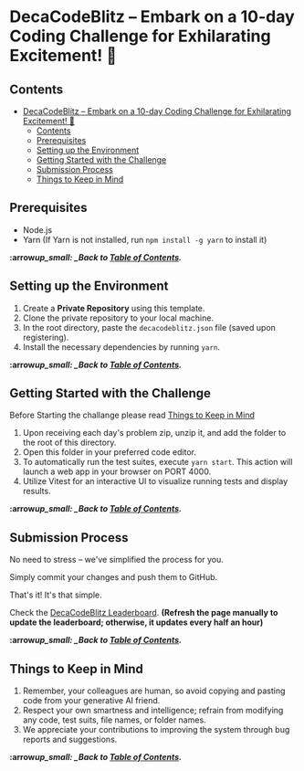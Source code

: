 # DecaCodeBlitz – Embark on a 10-day Coding Challenge for Exhilarating Excitement! 🌟

## Contents

- [DecaCodeBlitz – Embark on a 10-day Coding Challenge for Exhilarating Excitement! 🌟](#decacodeblitz--embark-on-a-10-day-coding-challenge-for-exhilarating-excitement-)
  - [Contents](#contents)
  - [Prerequisites](#prerequisites)
  - [Setting up the Environment](#setting-up-the-environment)
  - [Getting Started with the Challenge](#getting-started-with-the-challenge)
  - [Submission Process](#submission-process)
  - [Things to Keep in Mind](#things-to-keep-in-mind)

## Prerequisites

- Node.js
- Yarn (If Yarn is not installed, run `npm install -g yarn` to install it)

**:arrow*up_small: \_Back to [Table of Contents](#contents).***

## Setting up the Environment

1. Create a **Private Repository** using this template.
2. Clone the private repository to your local machine.
3. In the root directory, paste the `decacodeblitz.json` file (saved upon registering).
4. Install the necessary dependencies by running `yarn`.

**:arrow*up_small: \_Back to [Table of Contents](#contents).***

## Getting Started with the Challenge

Before Starting the challange please read [Things to Keep in Mind](#things-to-keep-in-mind)

1. Upon receiving each day's problem zip, unzip it, and add the folder to the root of this directory.
2. Open this folder in your preferred code editor.
3. To automatically run the test suites, execute `yarn start`. This action will launch a web app in your browser on PORT 4000.
4. Utilize Vitest for an interactive UI to visualize running tests and display results.

**:arrow*up_small: \_Back to [Table of Contents](#contents).***

## Submission Process

No need to stress – we've simplified the process for you.

Simply commit your changes and push them to GitHub.

That's it! It's that simple.

Check the [DecaCodeBlitz Leaderboard](https://decacodeblitz.web.app/leaderboard). **(Refresh the page manually to update the leaderboard; otherwise, it updates every half an hour)**

**:arrow*up_small: \_Back to [Table of Contents](#contents).***

## Things to Keep in Mind

1. Remember, your colleagues are human, so avoid copying and pasting code from your generative AI friend.
2. Respect your own smartness and intelligence; refrain from modifying any code, test suits, file names, or folder names.
3. We appreciate your contributions to improving the system through bug reports and suggestions.

**:arrow*up_small: \_Back to [Table of Contents](#contents).***
